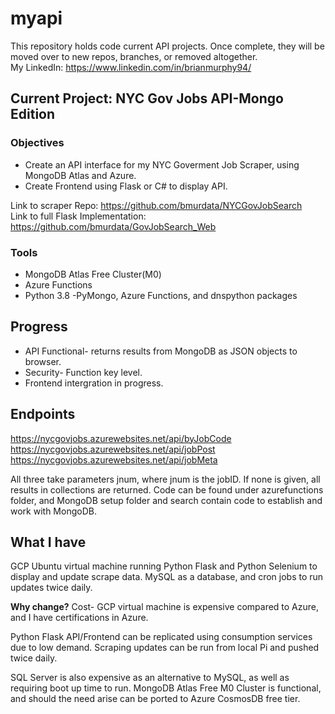 # myapi
This repository holds code current API projects. Once complete, they will be moved over to new repos, branches, or removed altogether.  
My LinkedIn: https://www.linkedin.com/in/brianmurphy94/

## Current Project: NYC Gov Jobs API-Mongo Edition

### Objectives
* Create an API interface for my NYC Goverment Job Scraper, using MongoDB Atlas and Azure.  
* Create Frontend using Flask or C# to display API.

Link to scraper Repo: https://github.com/bmurdata/NYCGovJobSearch  
Link to full Flask Implementation: https://github.com/bmurdata/GovJobSearch_Web

### Tools
* MongoDB Atlas Free Cluster(M0)
* Azure Functions
* Python 3.8 -PyMongo, Azure Functions, and dnspython packages

## Progress
* API Functional- returns results from MongoDB as JSON objects to browser.
* Security- Function key level. 
* Frontend intergration in progress.

## Endpoints
https://nycgovjobs.azurewebsites.net/api/byJobCode
https://nycgovjobs.azurewebsites.net/api/jobPost
https://nycgovjobs.azurewebsites.net/api/jobMeta

All three take parameters jnum, where jnum is the jobID. If none is given, all results in collections are returned.
Code can be found under azurefunctions folder, and MongoDB setup folder and search contain code to establish and work with MongoDB. 

## What I have
GCP Ubuntu virtual machine running Python Flask and Python Selenium to display and update scrape data. MySQL as a database, and cron jobs to run updates twice daily.

**Why change?** Cost- GCP virtual machine is expensive compared to Azure, and I have certifications in Azure.

Python Flask API/Frontend can be replicated using consumption services due to low demand. Scraping updates can be run from local Pi and pushed twice daily.

SQL Server is also expensive as an alternative to MySQL, as well as requiring boot up time to run. MongoDB Atlas Free M0 Cluster is functional, and should the need arise can be ported to Azure CosmosDB free tier.
